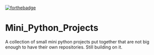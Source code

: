 [![forthebadge](https://forthebadge.com/images/badges/made-with-python.svg)](https://forthebadge.com)

# Mini_Python_Projects
A collection of small mini python projects put together that are not big enough to have their own repositories. Still building on it.
